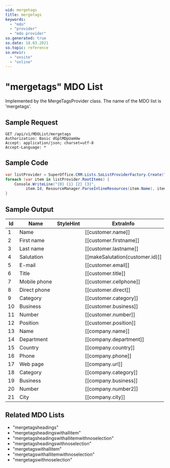 ```yaml
---
uid: mergetags
title: mergetags
keywords:
  - "mdo"
  - "provider"
  - "mdo provider"
so.generated: true
so.date: 18.03.2021
so.topic: reference
so.envir:
  - "onsite"
  - "online"
---
```


# "mergetags" MDO List




Implemented by the <see cref="T:SuperOffice.CRM.Lists.MergeTagsProvider">MergeTagsProvider</see> class.
The name of the MDO list is 'mergetags'.




## Sample Request

```http!
GET /api/v1/MDOList/mergetags
Authorization: Basic dGplMDpUamUw
Accept: application/json; charset=utf-8
Accept-Language: *

```

## Sample Code
```cs
var listProvider = SuperOffice.CRM.Lists.SoListProviderFactory.Create("mergetags", forceFlatList: true);
foreach (var item in listProvider.RootItems) {
    Console.WriteLine("{0} {1} {2} {3}", 
         item.Id, ResourceManager.ParseInlineResources(item.Name), item.StyleHint, item.ExtraInfo);
}
```

## Sample Output

|Id   | Name  |StyleHint|ExtraInfo |
| --- | ----- | ------- | -------- |
|1|Name||[[customer.name]]|
|2|First name||[[customer.firstname]]|
|3|Last name||[[customer.lastname]]|
|4|Salutation||[[makeSalutation(customer.id)]]|
|5|E-mail||[[customer.email]]|
|6|Title||[[customer.title]]|
|7|Mobile phone||[[customer.cellphone]]|
|8|Direct phone||[[customer.direct]]|
|9|Category||[[customer.category]]|
|10|Business||[[customer.business]]|
|11|Number||[[customer.number]]|
|12|Position||[[customer.position]]|
|13|Name||[[company.name]]|
|14|Department||[[company.department]]|
|15|Country||[[company.country]]|
|16|Phone||[[company.phone]]|
|17|Web page||[[company.url]]|
|18|Category||[[company.category]]|
|19|Business||[[company.business]]|
|20|Number||[[company.number2]]|
|21|City||[[company.city]]|


## Related MDO Lists

* "mergetagsheadings"
* "mergetagsheadingswithallitem"
* "mergetagsheadingswithallitemwithnoselection"
* "mergetagsheadingswithnoselection"
* "mergetagswithallitem"
* "mergetagswithallitemwithnoselection"
* "mergetagswithnoselection"
